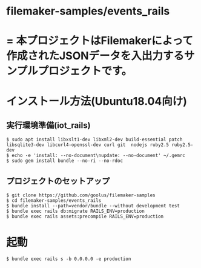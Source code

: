 # filemaker-samples/events_rails
=
本プロジェクトはFilemakerによって作成されたJSONデータを入出力するサンプルプロジェクトです。
=
# インストール方法(Ubuntu18.04向け)
## 実行環境準備(iot_rails)
```
$ sudo apt install libxslt1-dev libxml2-dev build-essential patch libsqlite3-dev libcurl4-openssl-dev curl git  nodejs ruby2.5 ruby2.5-dev
$ echo -e 'install: --no-document\nupdate: --no-document' ~/.gemrc
$ sudo gem install bundle --no-ri --no-rdoc
```
## プロジェクトのセットアップ
```
$ git clone https://github.com/goolus/filemaker-samples
$ cd filemaker-samples/events_rails
$ bundle install --path=vendor/bundle --without development test
$ bundle exec rails db:migrate RAILS_ENV=production
$ bundle exec rails assets:precompile RAILS_ENV=production
```

# 起動
```
$ bundle exec rails s -b 0.0.0.0 -e production
```


